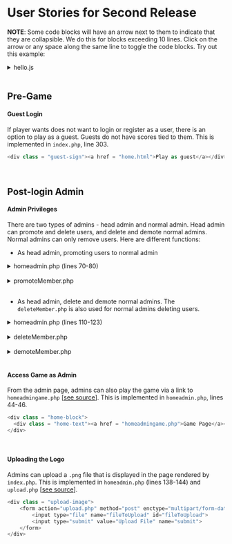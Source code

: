# **User Stories for Second Release**

**NOTE**: Some code blocks will have an arrow next to them to indicate that they are collapsible. We do this for blocks exceeding 10 lines. Click on the arrow or any space along the same line to toggle the code blocks. Try out this example: 

<details>
	<summary>hello.js</summary>

```javascript
var example = "Hello World!"
```
</details>

<br>


## Pre-Game


#### Guest Login

If player wants does not want to login or register as a user, there is an option to play as a guest. Guests do not have scores tied to them. This is implemented in `index.php`, line 303.

```php
<div class = "guest-sign"><a href = "home.html">Play as guest</a></div>
```

<br>


## Post-login Admin

#### Admin Privileges
There are two types of admins - head admin and normal admin. Head admin can promote and delete users, and delete and demote normal admins. Normal admins can only remove users. Here are different functions:

* As head admin, promoting users to normal admin

<details>
	<summary>homeadmin.php (lines 70-80)</summary>
	
```php
$headAdminPromote="";
  
if($userRow["userName"] == "ipawds")
{
  
$headAdminPromote="<a href='promoteMember.php?id=".$usersRow['userId']."'onclick = \"return confirm('Are you sure you want to promote?')\">Promote</a>";
}
else
{
$headAdminPromote="-";
  }
```
</details>

<br>

<details>
	<summary>promoteMember.php</summary>

```php
<?php
	ob_start();
	session_start();
	require_once 'dbconnect.php';
	
  // sql to promote a record
  $sql = "UPDATE users SET userAdmin = 1 WHERE userId='".$_GET['id']."'";
  if ($conn->query($sql) === TRUE) {
     header("Location: homeadmin.php");
  } else {
      echo "Error promoting record: " . $conn->error;
  }
  $conn->close();
?>
```
</details>

<br>

* As head admin, delete and demote normal admins. The `deleteMember.php` is also used for normal admins deleting users.

<details>
	<summary>homeadmin.php (lines 110-123)</summary>

```php
$headAdminDelete="";
$headAdminDemote="";
    
if($userRow["userName"] == "ipawds")
{
  $headAdminDelete="<a href='deleteMember.php?id=".$adminsRow['userId']."' onclick = \"return confirm('Are you sure you want to delete?')\">Delete</a>";
  $headAdminDemote="<a href='demoteMember.php?id=".$adminsRow['userId']."'onclick = \"return confirm('Are you sure you want to demote?')\">Demote</a>";
}
else
{
  $headAdminDelete="-";
  $headAdminDemote="-";
}
```
</details>

<br>

<details>
	<summary>deleteMember.php</summary>
	
```php
<?php
	ob_start();
	session_start();
	require_once 'dbconnect.php';
	
  // sql to delete a record
  $sql = "DELETE FROM users WHERE userId='".$_GET['id']."'";
  if ($conn->query($sql) === TRUE) {
     header("Location: homeadmin.php");
  } else {
      echo "Error deleting record: " . $conn->error;
  }
  $conn->close();
?>
```
</details>

<br>

<details>
	<summary>demoteMember.php</summary>
	
```php
<?php
	ob_start();
	session_start();
	require_once 'dbconnect.php';
	
  // sql to promote a record
  $sql = "UPDATE users SET userAdmin = 0 WHERE userId='".$_GET['id']."'";
  if ($conn->query($sql) === TRUE) {
     header("Location: homeadmin.php");
  } else {
      echo "Error promoting record: " . $conn->error;
  }
  $conn->close();
?>
```
</details>

<br>


#### Access Game as Admin
From the admin page, admins can also play the game via a link to `homeadmingame.php` [[see source](https://github.com/achou11/swEng-project0/blob/master/homeadmingame.php)]. This is implemented in `homeadmin.php`, lines 44-46. 

```php
<div class = "home-block">
  <div class = "home-text"><a href = "homeadmingame.php">Game Page</a></div>
</div>
```

<br>


#### Uploading the Logo

Admins can upload a `.png` file that is displayed in the page rendered by `index.php`. This is implemented in `homeadmin.php` (lines 138-144) and `upload.php` [[see source](https://github.com/achou11/swEng-project0/blob/master/upload.php)].

```php
<div class = "upload-image">
	<form action="upload.php" method="post" enctype="multipart/form-data">Select file to upload (only JPG, JPEG, PNG & GIF, and txt files are allowed):
		<input type="file" name="fileToUpload" id="fileToUpload">
		<input type="submit" value="Upload File" name="submit">
	</form>
</div>
```

